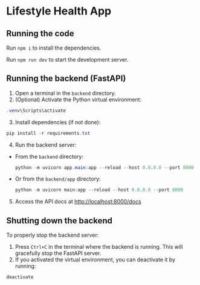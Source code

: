 

  # Lifestyle Health App


  ## Running the code

  Run `npm i` to install the dependencies.

  Run `npm run dev` to start the development server.
  
## Running the backend (FastAPI)

1. Open a terminal in the `backend` directory.
2. (Optional) Activate the Python virtual environment:
  ```powershell
  .venv\Scripts\activate
  ```
3. Install dependencies (if not done):
  ```powershell
  pip install -r requirements.txt
  ```
4. Run the backend server:
  - From the `backend` directory:
    ```powershell
    python -m uvicorn app.main:app --reload --host 0.0.0.0 --port 8000
    ```
  - Or from the `backend/app` directory:
    ```powershell
    python -m uvicorn main:app --reload --host 0.0.0.0 --port 8000
    ```
5. Access the API docs at [http://localhost:8000/docs](http://localhost:8000/docs)


  
## Shutting down the backend

To properly stop the backend server:

1. Press `Ctrl+C` in the terminal where the backend is running. This will gracefully stop the FastAPI server.
2. If you activated the virtual environment, you can deactivate it by running:
  ```powershell
  deactivate
  ```
